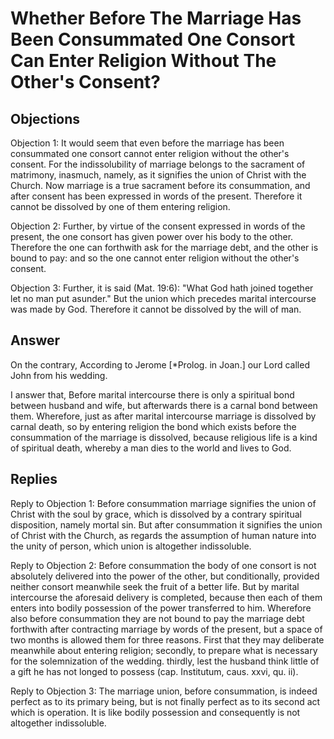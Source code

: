 # Whether Before The Marriage Has Been Consummated One Consort Can Enter Religion Without The Other's Consent?

## Objections

Objection 1: It would seem that even before the marriage has been consummated one consort cannot enter religion without the other's consent. For the indissolubility of marriage belongs to the sacrament of matrimony, inasmuch, namely, as it signifies the union of Christ with the Church. Now marriage is a true sacrament before its consummation, and after consent has been expressed in words of the present. Therefore it cannot be dissolved by one of them entering religion.

Objection 2: Further, by virtue of the consent expressed in words of the present, the one consort has given power over his body to the other. Therefore the one can forthwith ask for the marriage debt, and the other is bound to pay: and so the one cannot enter religion without the other's consent.

Objection 3: Further, it is said (Mat. 19:6): "What God hath joined together let no man put asunder." But the union which precedes marital intercourse was made by God. Therefore it cannot be dissolved by the will of man.

## Answer

On the contrary, According to Jerome [*Prolog. in Joan.] our Lord called John from his wedding.

I answer that, Before marital intercourse there is only a spiritual bond between husband and wife, but afterwards there is a carnal bond between them. Wherefore, just as after marital intercourse marriage is dissolved by carnal death, so by entering religion the bond which exists before the consummation of the marriage is dissolved, because religious life is a kind of spiritual death, whereby a man dies to the world and lives to God.

## Replies

Reply to Objection 1: Before consummation marriage signifies the union of Christ with the soul by grace, which is dissolved by a contrary spiritual disposition, namely mortal sin. But after consummation it signifies the union of Christ with the Church, as regards the assumption of human nature into the unity of person, which union is altogether indissoluble.

Reply to Objection 2: Before consummation the body of one consort is not absolutely delivered into the power of the other, but conditionally, provided neither consort meanwhile seek the fruit of a better life. But by marital intercourse the aforesaid delivery is completed, because then each of them enters into bodily possession of the power transferred to him. Wherefore also before consummation they are not bound to pay the marriage debt forthwith after contracting marriage by words of the present, but a space of two months is allowed them for three reasons. First that they may deliberate meanwhile about entering religion; secondly, to prepare what is necessary for the solemnization of the wedding. thirdly, lest the husband think little of a gift he has not longed to possess (cap. Institutum, caus. xxvi, qu. ii).

Reply to Objection 3: The marriage union, before consummation, is indeed perfect as to its primary being, but is not finally perfect as to its second act which is operation. It is like bodily possession and consequently is not altogether indissoluble.